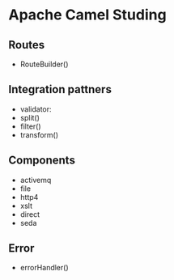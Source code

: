 # Apache Camel Studing

## Routes

 - RouteBuilder()
 
## Integration pattners

 - validator:
 - split()
 - filter()
 - transform()

## Components

 - activemq
 - file
 - http4
 - xslt
 - direct
 - seda
 
## Error
 - errorHandler()
